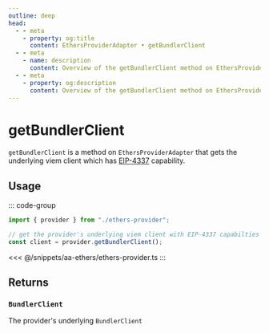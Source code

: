 ```yaml
---
outline: deep
head:
  - - meta
    - property: og:title
      content: EthersProviderAdapter • getBundlerClient
  - - meta
    - name: description
      content: Overview of the getBundlerClient method on EthersProviderAdapter in aa-ethers
  - - meta
    - property: og:description
      content: Overview of the getBundlerClient method on EthersProviderAdapter in aa-ethers
---
```


# getBundlerClient

`getBundlerClient` is a method on `EthersProviderAdapter` that gets the underlying viem client which has [EIP-4337](https://eips.ethereum.org/EIPS/eip-4337) capability.

## Usage

::: code-group

```ts [example.ts]
import { provider } from "./ethers-provider";

// get the provider's underlying viem client with EIP-4337 capabilties
const client = provider.getBundlerClient();
```

<<< @/snippets/aa-ethers/ethers-provider.ts
:::

## Returns

### `BundlerClient`

The provider's underlying `BundlerClient`
